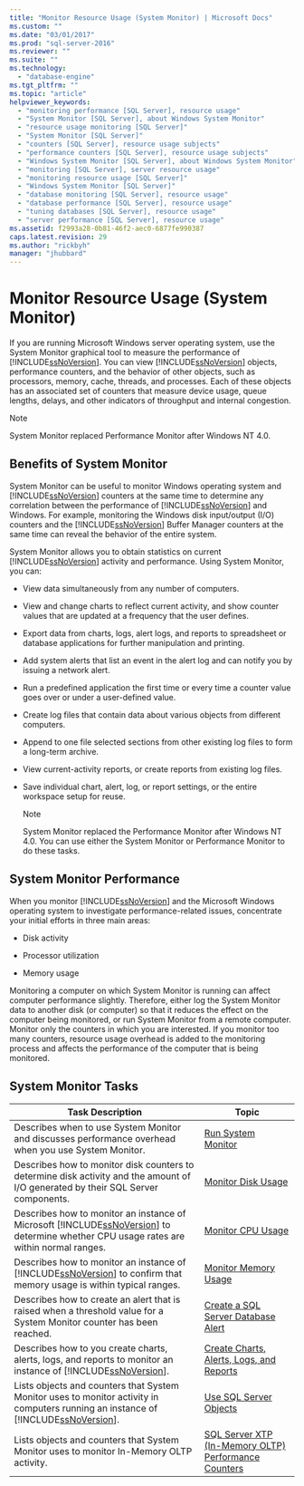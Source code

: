 ```yaml
---
title: "Monitor Resource Usage (System Monitor) | Microsoft Docs"
ms.custom: ""
ms.date: "03/01/2017"
ms.prod: "sql-server-2016"
ms.reviewer: ""
ms.suite: ""
ms.technology: 
  - "database-engine"
ms.tgt_pltfrm: ""
ms.topic: "article"
helpviewer_keywords: 
  - "monitoring performance [SQL Server], resource usage"
  - "System Monitor [SQL Server], about Windows System Monitor"
  - "resource usage monitoring [SQL Server]"
  - "System Monitor [SQL Server]"
  - "counters [SQL Server], resource usage subjects"
  - "performance counters [SQL Server], resource usage subjects"
  - "Windows System Monitor [SQL Server], about Windows System Monitor"
  - "monitoring [SQL Server], server resource usage"
  - "monitoring resource usage [SQL Server]"
  - "Windows System Monitor [SQL Server]"
  - "database monitoring [SQL Server], resource usage"
  - "database performance [SQL Server], resource usage"
  - "tuning databases [SQL Server], resource usage"
  - "server performance [SQL Server], resource usage"
ms.assetid: f2993a28-0b81-46f2-aec0-6877fe990387
caps.latest.revision: 29
ms.author: "rickbyh"
manager: "jhubbard"
---
```

# Monitor Resource Usage (System Monitor)
  If you are running Microsoft Windows server operating system, use the System Monitor graphical tool to measure the performance of [!INCLUDE[ssNoVersion](../../../a9notintoc/includes/ssnoversion-md.md)]. You can view [!INCLUDE[ssNoVersion](../../../a9notintoc/includes/ssnoversion-md.md)] objects, performance counters, and the behavior of other objects, such as processors, memory, cache, threads, and processes. Each of these objects has an associated set of counters that measure device usage, queue lengths, delays, and other indicators of throughput and internal congestion.  
  
> [!NOTE]  
>  System Monitor replaced Performance Monitor after Windows NT 4.0.  
  
## Benefits of System Monitor  
 System Monitor can be useful to monitor Windows operating system and [!INCLUDE[ssNoVersion](../../../a9notintoc/includes/ssnoversion-md.md)] counters at the same time to determine any correlation between the performance of [!INCLUDE[ssNoVersion](../../../a9notintoc/includes/ssnoversion-md.md)] and Windows. For example, monitoring the Windows disk input/output (I/O) counters and the [!INCLUDE[ssNoVersion](../../../a9notintoc/includes/ssnoversion-md.md)] Buffer Manager counters at the same time can reveal the behavior of the entire system.  
  
 System Monitor allows you to obtain statistics on current [!INCLUDE[ssNoVersion](../../../a9notintoc/includes/ssnoversion-md.md)] activity and performance. Using System Monitor, you can:  
  
-   View data simultaneously from any number of computers.  
  
-   View and change charts to reflect current activity, and show counter values that are updated at a frequency that the user defines.  
  
-   Export data from charts, logs, alert logs, and reports to spreadsheet or database applications for further manipulation and printing.  
  
-   Add system alerts that list an event in the alert log and can notify you by issuing a network alert.  
  
-   Run a predefined application the first time or every time a counter value goes over or under a user-defined value.  
  
-   Create log files that contain data about various objects from different computers.  
  
-   Append to one file selected sections from other existing log files to form a long-term archive.  
  
-   View current-activity reports, or create reports from existing log files.  
  
-   Save individual chart, alert, log, or report settings, or the entire workspace setup for reuse.  
  
    > [!NOTE]  
    >  System Monitor replaced the Performance Monitor after Windows NT 4.0. You can use either the System Monitor or Performance Monitor to do these tasks.  
  
## System Monitor Performance  
 When you monitor [!INCLUDE[ssNoVersion](../../../a9notintoc/includes/ssnoversion-md.md)] and the Microsoft Windows operating system to investigate performance-related issues, concentrate your initial efforts in three main areas:  
  
-   Disk activity  
  
-   Processor utilization  
  
-   Memory usage  
  
 Monitoring a computer on which System Monitor is running can affect computer performance slightly. Therefore, either log the System Monitor data to another disk (or computer) so that it reduces the effect on the computer being monitored, or run System Monitor from a remote computer. Monitor only the counters in which you are interested. If you monitor too many counters, resource usage overhead is added to the monitoring process and affects the performance of the computer that is being monitored.  
  
## System Monitor Tasks  
  
|Task Description|Topic|  
|----------------------|-----------|  
|Describes when to use System Monitor and discusses performance overhead when you use System Monitor.|[Run System Monitor](../../../relational-databases/monitor/performance-monitor/run-system-monitor.md)|  
|Describes how to monitor disk counters to determine disk activity and the amount of I/O generated by their SQL Server components.|[Monitor Disk Usage](../../../relational-databases/monitor/performance-monitor/monitor-disk-usage.md)|  
|Describes how to monitor an instance of Microsoft [!INCLUDE[ssNoVersion](../../../a9notintoc/includes/ssnoversion-md.md)] to determine whether CPU usage rates are within normal ranges.|[Monitor CPU Usage](../../../relational-databases/monitor/performance-monitor/monitor-cpu-usage.md)|  
|Describes how to monitor an instance of [!INCLUDE[ssNoVersion](../../../a9notintoc/includes/ssnoversion-md.md)] to confirm that memory usage is within typical ranges.|[Monitor Memory Usage](../../../relational-databases/monitor/performance-monitor/monitor-memory-usage.md)|  
|Describes how to create an alert that is raised when a threshold value for a System Monitor counter has been reached.|[Create a SQL Server Database Alert](../../../relational-databases/monitor/performance-monitor/create-a-sql-server-database-alert.md)|  
|Describes how to you create charts, alerts, logs, and reports to monitor an instance of [!INCLUDE[ssNoVersion](../../../a9notintoc/includes/ssnoversion-md.md)].|[Create Charts, Alerts, Logs, and Reports](../../../relational-databases/monitor/performance-monitor/create-charts-alerts-logs-and-reports.md)|  
|Lists objects and counters that System Monitor uses to monitor activity in computers running an instance of [!INCLUDE[ssNoVersion](../../../a9notintoc/includes/ssnoversion-md.md)].|[Use SQL Server Objects](../../../relational-databases/monitor/performance-monitor/use-sql-server-objects.md)|  
|Lists objects and counters that System Monitor uses to monitor In-Memory OLTP activity.|[SQL Server XTP &#40;In-Memory OLTP&#41; Performance Counters](../../../relational-databases/monitor/performance-monitor/sql-server-xtp-in-memory-oltp-performance-counters.md)|  
  
  